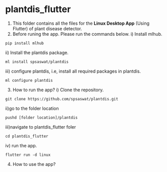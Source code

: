 # plantdis_flutter

1) This folder contains all the files for the <b>Linux Desktop App</b> (Using Flutter) of plant disease detector.
2) Before runing the app. Please run the commands below.
i) Install mlhub.
```
pip install mlhub
```
ii) Install the plantdis package.
```
ml install spsaswat/plantdis
```
iii) configure plantdis, i.e, install all required packages in plantdis.
```
ml configure plantdis
```
3) How to run the app?
i) Clone the repository.
```
git clone https://github.com/spsaswat/plantdis.git
```
ii)go to the folder location
```
pushd [folder location]/plantdis
```
iii)navigate to plantdis_flutter foler
```
cd plantdis_flutter
```
iv) run the app.
```
flutter run -d linux
```
4) How to use the app?
